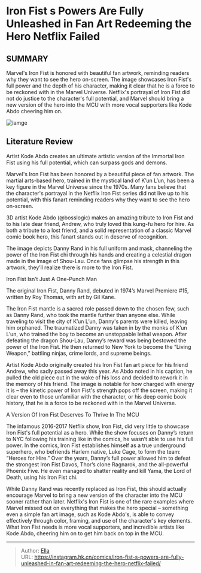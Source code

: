 # Iron Fist s Powers Are Fully Unleashed in Fan Art Redeeming the Hero Netflix Failed


## SUMMARY 



  Marvel&#39;s Iron Fist is honored with beautiful fan artwork, reminding readers why they want to see the hero on-screen.   The image showcases Iron Fist&#39;s full power and the depth of his character, making it clear that he is a force to be reckoned with in the Marvel Universe.   Netflix&#39;s portrayal of Iron Fist did not do justice to the character&#39;s full potential, and Marvel should bring a new version of the hero into the MCU with more vocal supporters like Kode Abdo cheering him on.  

![iamge](https://static1.srcdn.com/wordpress/wp-content/uploads/2023/08/iron-fist-cover-art.jpg)

## Literature Review

Artist Kode Abdo creates an ultimate artistic version of the Immortal Iron Fist using his full potential, which can surpass gods and demons.




Marvel&#39;s Iron Fist has been honored by a beautiful piece of fan artwork. The martial arts-based hero, trained in the mystical land of K’un L’un, has been a key figure in the Marvel Universe since the 1970s. Many fans believe that the character&#39;s portrayal in the Netflix Iron Fist series did not live up to his potential, with this fanart reminding readers why they want to see the hero on-screen.




3D artist Kode Abdo (@bosslogic) makes an amazing tribute to Iron Fist and to his late dear friend, Andrew, who truly loved this kung-fu hero for hire. As both a tribute to a lost friend, and a solid representation of a classic Marvel comic book hero, this fanart stands out in deserve of recognition.


 

The image depicts Danny Rand in his full uniform and mask, channeling the power of the Iron Fist chi through his hands and creating a celestial dragon made in the image of Shou-Lau. Once fans glimpse his strength in this artwork, they’ll realize there is more to the Iron Fist. 


 Iron Fist Isn’t Just A One-Punch Man 
         






The original Iron Fist, Danny Rand, debuted in 1974’s Marvel Premiere #15, written by Roy Thomas, with art by Gil Kane.




The Iron Fist mantle is a sacred role passed down to the chosen few, such as Danny Rand, who took the mantle further than anyone else. While traveling to visit the city of K’un L’un, Danny&#39;s parents were killed, leaving him orphaned. The traumatized Danny was taken in by the monks of K’un L’un, who trained the boy to become an unstoppable lethal weapon. After defeating the dragon Shou-Lau, Danny’s reward was being bestowed the power of the Iron Fist. He then returned to New York to become the “Living Weapon,” battling ninjas, crime lords, and supreme beings.

Artist Kode Abdo originally created his Iron Fist fan art piece for his friend Andrew, who sadly passed away this year. As Abdo noted in his caption, he pulled the old piece out in the wake of his loss and decided to rework it in the memory of his friend. The image is notable for how charged with energy it is – the kinetic power of Iron Fist&#39;s strength pops off the screen, making it clear even to those unfamiliar with the character, or his deep comic book history, that he is a force to be reckoned with in the Marvel Universe.






 A Version Of Iron Fist Deserves To Thrive In The MCU 
          

The infamous 2016-2017 Netflix show, Iron Fist, did very little to showcase Iron Fist&#39;s full potential as a hero. While the show focuses on Danny’s return to NYC following his training like in the comics, he wasn’t able to use his full power. In the comics, Iron Fist establishes himself as a true underground superhero, who befriends Harlem native, Luke Cage, to form the team: “Heroes for Hire.” Over the years, Danny’s full power allowed him to defeat the strongest Iron Fist Davos, Thor’s clone Ragnarok, and the all-powerful Phoenix Five. He even managed to shatter reality and kill Yama, the Lord of Death, using his Iron Fist chi.

While Danny Rand was recently replaced as Iron Fist, this should actually encourage Marvel to bring a new version of the character into the MCU sooner rather than later. Netflix&#39;s Iron Fist is one of the rare examples where Marvel missed out on everything that makes the hero special – something even a simple fan art image, such as Kode Abdo&#39;s, is able to convey effectively through color, framing, and use of the character&#39;s key elements. What Iron Fist needs is more vocal supporters, and incredible artists like Kode Abdo, cheering him on to get him back on top in the MCU.






---

> Author: [Ella](https://instagram.hk.cn/)  
> URL: https://instagram.hk.cn/comics/iron-fist-s-powers-are-fully-unleashed-in-fan-art-redeeming-the-hero-netflix-failed/  

